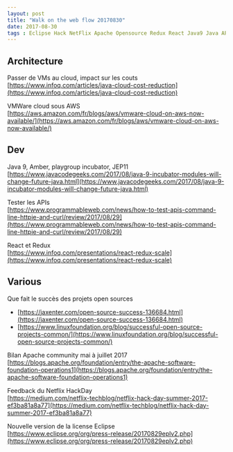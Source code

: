 ```yaml
---
layout: post
title: "Walk on the web flow 20170830"
date: 2017-08-30
tags : Eclipse Hack NetFlix Apache Opensource Redux React Java9 Java API Cloud Vmware AWS Webflowwalk
---
```


## Architecture

Passer de VMs au cloud, impact sur les couts   
[https://www.infoq.com/articles/java-cloud-cost-reduction](https://www.infoq.com/articles/java-cloud-cost-reduction)

VMWare cloud sous AWS   
[https://aws.amazon.com/fr/blogs/aws/vmware-cloud-on-aws-now-available/](https://aws.amazon.com/fr/blogs/aws/vmware-cloud-on-aws-now-available/)

## Dev

Java 9, Amber, playgroup incubator, JEP11   
[https://www.javacodegeeks.com/2017/08/java-9-incubator-modules-will-change-future-java.html](https://www.javacodegeeks.com/2017/08/java-9-incubator-modules-will-change-future-java.html)

Tester les APIs   
[https://www.programmableweb.com/news/how-to-test-apis-command-line-httpie-and-curl/review/2017/08/29](https://www.programmableweb.com/news/how-to-test-apis-command-line-httpie-and-curl/review/2017/08/29)

React et Redux   
[https://www.infoq.com/presentations/react-redux-scale](https://www.infoq.com/presentations/react-redux-scale)

## Various

Que fait le succès des projets open sources   
* [https://jaxenter.com/open-source-success-136684.html](https://jaxenter.com/open-source-success-136684.html)
* [https://www.linuxfoundation.org/blog/successful-open-source-projects-common/](https://www.linuxfoundation.org/blog/successful-open-source-projects-common/)

Bilan Apache community mai à juillet 2017   
[https://blogs.apache.org/foundation/entry/the-apache-software-foundation-operations1](https://blogs.apache.org/foundation/entry/the-apache-software-foundation-operations1)

Feedback du Netflix HackDay   
[https://medium.com/netflix-techblog/netflix-hack-day-summer-2017-ef3ba81a8a77](https://medium.com/netflix-techblog/netflix-hack-day-summer-2017-ef3ba81a8a77)

Nouvelle version de la license Eclipse   
[https://www.eclipse.org/org/press-release/20170829eplv2.php](https://www.eclipse.org/org/press-release/20170829eplv2.php)

